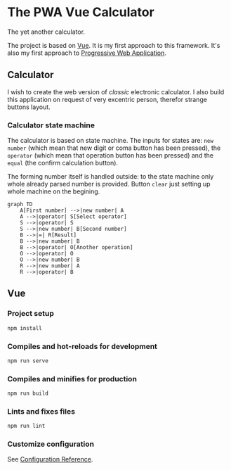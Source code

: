 # The PWA Vue Calculator

The yet another calculator.

The project is based on [Vue](https://vuejs.org/). It is my first approach to this framework. It's also my first approach to [Progressive Web Application](https://en.wikipedia.org/wiki/Progressive_web_application).

## Calculator

I wish to create the web version of _classic_ electronic calculator.
I also build this application on request of very excentric person, therefor strange buttons layout.

### Calculator state machine

The calculator is based on state machine. The inputs for states are: `new number` (which mean that new digit or coma button has been pressed), the `operator` (which mean that operation button has been pressed) and the `equal` (the confirm calculation button).

The forming number itself is handled outside: to the state machine only whole already parsed number is provided. Button `clear` just setting up whole machine on the begining.

```mermaid
graph TD
    A[First number] -->|new number| A
    A -->|operator| S[Select operator]
    S -->|operator| S
    S -->|new number| B[Second number]
    B -->|=| R[Result]
    B -->|new number| B
    B -->|operator| O[Another operation]
    O -->|operator| O
    O -->|new number| B
    R -->|new number| A
    R -->|operator| B
```

## Vue

### Project setup

```bash
npm install
```

### Compiles and hot-reloads for development

```bash
npm run serve
```

### Compiles and minifies for production

```bash
npm run build
```

### Lints and fixes files

```bash
npm run lint
```

### Customize configuration

See [Configuration Reference](https://cli.vuejs.org/config/).
